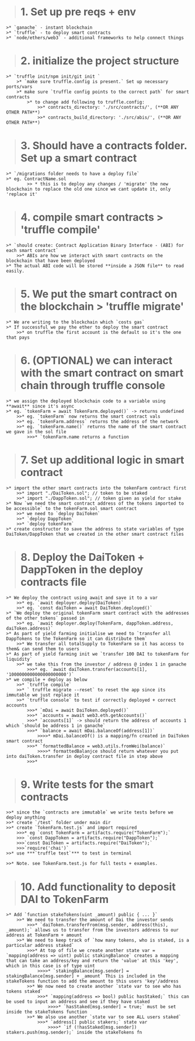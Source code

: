 
> # 1. Set up pre reqs + env 
    >* `ganache` - instant blockchain 
    >* `truffle` - to deploy smart contracts
    >* `node/ethers/web3` - additional frameworks to help connect things

> # 2. initialize the project structure 
    >* `truffle init/npm init/git init `
        >* `make sure truffle.config is present.` Set up necessary ports/vars
        >* make sure `truffle config points to the correct path` for smart contracts
            >* to change add following to truffle.config:
                >>* contracts_directory: './src/contracts/', (**OR ANY OTHER PATH**)
                >>* contracts_build_directory: './src/abis/', (**OR ANY OTHER PATH**)

> # 3. Should have a contracts folder. Set up a smart contract
    >* `/migrations folder needs to have a deploy file`
    >* eg. ContractName.sol
            >> * this is to deploy any changes / 'migrate' the new blockchain to replace the old one since we cant update it, only 'replace it'

> # 4. compile smart contracts > 'truffle compile'
    >* `should create: Contract Application Binary Interface - (ABI) for each smart contract`
        >>* ABIs are how we interact with smart contracts on the blockchain that have been deployed
    >* The actual ABI code will be stored **inside a JSON file** to read easily. 

> # 5. We put the smart contract on the blockchain >  'truffle migrate'
    >* We are writing to the blockchain which `costs gas`
    >* If successful we pay the ether to deploy the smart contract
        >>* on truffle the first account is the default so it's the one that pays

># 6. **(OPTIONAL)** we can interact with the smart contract on smart chain through **truffle console**
    >* we assign the deployed blockchain code to a variable using **await** since it's async
    >* eg. `tokenFarm = await TokenFarm.deployed()` -> returns undefined
        >>* eg. `tokenFarm` now returns the smart contract vals
        >>* eg. `tokenFarm.address` returns the address of the network
        >>* eg. `tokenFarm.name()` returns the name of the smart contract we gave in the sol file
            >>>* `tokenFarm.name returns a function

># 7. Set up additional logic in smart contract
    >* import the other smart contracts into the tokenFarm contract first
        >>* import "./DaiToken.sol"; // token to be staked
        >>* import "./DappToken.sol"; // token given as yield for stake
    >* Now `we need the smart contract address of the tokens imported to be accessible` to the tokenFarm.sol smart contract
        >>* we need to `deploy DaiToken`
        >>* `deploy DappToken`
        >>* `deploy tokenFarm`
    >* create constructor to save the address to state variables of type DaiToken/DappToken that we created in the other smart contract files

># 8. Deploy the DaiToken + DappToken in the deploy contracts file
    >* We deploy the contract using await and save it to a var
        >>* eg. `await deployer.deploy(DaiToken)`
        >>* eg. `const daiToken = await DaiToken.deployed()`
    >* `We deploy the original tokenFarm smart contract with the addresses of the other tokens` passed in
        >>* eg. `await deployer.deploy(TokenFarm, dappToken.address, daiToken.address)`
    >* As part of yield farming initialise we need to `transfer all DappTokens to the TokenFarm so it can distribute them`
        >>* We transfer all totalSupply to TokenFarm so it has access to them& can send them to users 
    >* As part of yield farming init we `transfer 100 DAI to tokenFarm for liquidity`
        >>* we take this from the investor / address @ index 1 in ganache
            >>>* eg. `await daiToken.transfer(accounts[1], '1000000000000000000000')`
    >* we compile + deploy as below
        >>* `truffle compile`
        >>* ` truffle migrate --reset` to reset the app since its immutable we just replace it
        >>* `truffle console` to test if correctly deployed + correct accounts
            >>>* `mDai = await DaiToken.deployed()`
            >>>* `accounts = await web3.eth.getAccounts()`
            >>>* `accounts[1]` -> should return the address of accounts 1 which `should be address 1 in ganache`
            >>>* `balance = await mDai.balanceOf(address[1])`
                >>>>* mDai.balanceOf() is a mapping/fn created in DaiToken smart contract
            >>>* `formattedBalance = web3.utils.fromWei(balance)`
                >>>>* formattedBalanjce should return whatever you put into daiToken.transfer in deploy contract file in step above
            >>>* 

># 9. Write tests for the smart contracts
    >>* since the `contracts are immutable` we write tests before we deploy anything
    >>* create `/test` folder under main dir 
    >>* create `TokenFarm.test.js` and import required 
        >>>* eg `const TokenFarm = artifacts.require("TokenFarm");`
		>>> `const DappToken = artifacts.require("DappToken");`
		>>>`const DaiToken = artifacts.require("DaiToken");`
		>>>`require('chai')`
	>>* use ***`truffle test`*** to test in terminal
        
    >>* Note. see TokenFarm.test.js for full tests + examples.

># 10. Add functionality to deposit DAI to TokenFarm
    >* Add `function stakeTokens(uint _amount) public { ... }`
        >>* We need to transfer the amount of Dai the investor sends
            >>>* `daiToken.transferFrom(msg.sender, address(this), _amount);` allows us to transfer from the investors address to our address at TokenFarm + amount
        >>* We need to keep track of `how many tokens, who is staked, is a particular address staked`
            >>>* At top of file we create another state var = `mapping(address => uint) public stakingBalance` creates a mapping that can take an address/key and return the 'value' at this 'key', which in this case is of type uint
                >>>>* `stakingBalance[msg.sender] = stakingBalance[msg.sender] + _amount` This is included in the stakeTokens function to add the amount to this users 'key'/address
            >>* We now need to create another `state var to see who has tokens staked`
                >>>* `mapping(address => bool) public hasStaked;` this can be used to input an address and see if they have staked 
                    >>>>* `hasStaked[msg.sender] = true;` must be set inside the stakeTokens function
            >>* We also use another `state var to see ALL users staked`
                >>>* `address[] public stakers;` state var
                    >>>>* `if (!hasStaked[msg.sender]) stakers.push(msg.sender);` inside the stakeTokens fn

